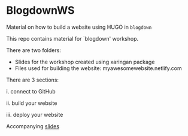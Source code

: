 # BlogdownWS
Material on how to build a website using HUGO in `blogdown`

This repo contains material for `blogdown' workshop.

There are two folders:
-	Slides for the workshop created using xaringan package
-	Files used for building the website: myawesomewebsite.netlify.com

There are 3 sections: 

i.	connect to GitHub

ii.	build your website

iii.	deploy your website

Accompanying [slides](https://tanjakec.github.io/BlogdownWS/Blogdown_WS_Slides/blogdown_workshop.html)
